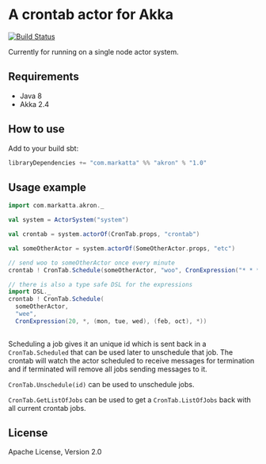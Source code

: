 # A crontab actor for Akka
[![Build Status](https://travis-ci.org/johanandren/akron.svg?branch=master)](https://travis-ci.org/johanandren/akron)

Currently for running on a single node actor system.

## Requirements
* Java 8
* Akka 2.4

## How to use
Add to your build sbt:
```Scala
libraryDependencies += "com.markatta" %% "akron" % "1.0"
```

## Usage example
```Scala    
import com.markatta.akron._

val system = ActorSystem("system")

val crontab = system.actorOf(CronTab.props, "crontab")

val someOtherActor = system.actorOf(SomeOtherActor.props, "etc")

// send woo to someOtherActor once every minute
crontab ! CronTab.Schedule(someOtherActor, "woo", CronExpression("* * * * *"))

// there is also a type safe DSL for the expressions
import DSL._
crontab ! CronTab.Schedule(
  someOtherActor, 
  "wee", 
  CronExpression(20, *, (mon, tue, wed), (feb, oct), *))
  
```

Scheduling a job gives it an unique id which is sent back in a `CronTab.Scheduled` that can be used later
to unschedule that job. The crontab will watch the actor scheduled to receive messages for termination and
if terminated will remove all jobs sending messages to it.

`CronTab.Unschedule(id)` can be used to unschedule jobs.

`CronTab.GetListOfJobs` can be used to get a `CronTab.ListOfJobs` back with all current crontab jobs.


## License
Apache License, Version 2.0
